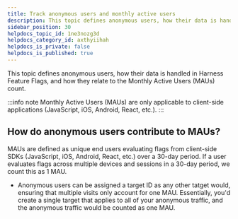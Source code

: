 ```yaml
---
title: Track anonymous users and monthly active users
description: This topic defines anonymous users, how their data is handled in Harness Feature Flags, and how they relate to the Monthly Active Users (MAUs) count.
sidebar_position: 30
helpdocs_topic_id: 1ne3nozg3d
helpdocs_category_id: axthyiihah
helpdocs_is_private: false
helpdocs_is_published: true
---
```


This topic defines anonymous users, how their data is handled in Harness Feature Flags, and how they relate to the Monthly Active Users (MAUs) count.

:::info note
 Monthly Active Users (MAUs) are only applicable to client-side applications (JavaScript, iOS, Android, React, etc.).
:::

## How do anonymous users contribute to MAUs?

MAUs are defined as unique end users evaluating flags from client-side SDKs (JavaScript, iOS, Android, React, etc.) over a 30-day period. If a user evaluates flags across multiple devices and sessions in a 30-day period, we count this as 1 MAU.

* Anonymous users can be assigned a target ID as any other tatget would, ensuring that multiple visits only account for one MAU. Essentially, you'd create a single target that applies to all of your anonymous traffic, and the anonymous traffic would be counted as one MAU.
